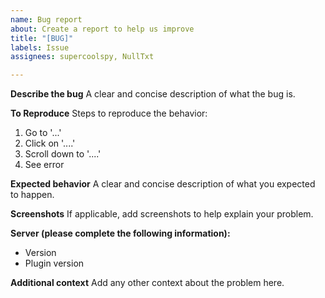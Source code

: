 ```yaml
---
name: Bug report
about: Create a report to help us improve
title: "[BUG]"
labels: Issue
assignees: supercoolspy, NullTxt

---
```


**Describe the bug**
A clear and concise description of what the bug is.

**To Reproduce**
Steps to reproduce the behavior:
1. Go to '...'
2. Click on '....'
3. Scroll down to '....'
4. See error

**Expected behavior**
A clear and concise description of what you expected to happen.

**Screenshots**
If applicable, add screenshots to help explain your problem.

**Server (please complete the following information):**
 - Version
 - Plugin version

**Additional context**
Add any other context about the problem here.

